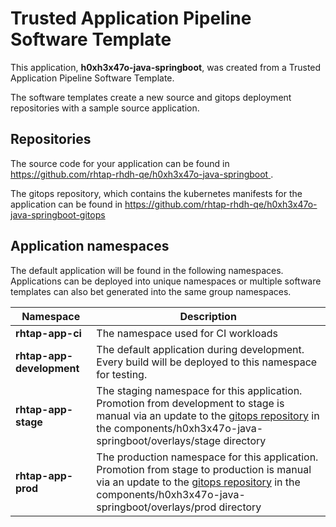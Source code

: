 # Trusted Application Pipeline Software Template

This application, **h0xh3x47o-java-springboot**, was created from a Trusted Application Pipeline Software Template.

The software templates create a new source and gitops deployment repositories with a sample source application. 

## Repositories

The source code for your application can be found in [https://github.com/rhtap-rhdh-qe/h0xh3x47o-java-springboot ](https://github.com/rhtap-rhdh-qe/h0xh3x47o-java-springboot ).
 
The gitops repository, which contains the kubernetes manifests for the application can be found in 
[https://github.com/rhtap-rhdh-qe/h0xh3x47o-java-springboot-gitops ](https://github.com/rhtap-rhdh-qe/h0xh3x47o-java-springboot-gitops ) 

## Application namespaces 

The default application will be found in the following namespaces. Applications can be deployed into unique namespaces or multiple software templates can also bet generated into the same group namespaces.  

|  Namespace   |  Description   |  
| -------- | -------- |
| **rhtap-app-ci** | The namespace used for CI workloads |
| **rhtap-app-development** | The default application during development. Every build will be deployed to this namespace for testing. |
| **rhtap-app-stage** | The staging namespace for this application. Promotion from development to stage is manual via an update to the [gitops repository](https://github.com/rhtap-rhdh-qe/h0xh3x47o-java-springboot-gitops ) in the components/h0xh3x47o-java-springboot/overlays/stage directory |
| **rhtap-app-prod** | The production namespace for this application. Promotion from stage to production is manual via an update to the [gitops repository](https://github.com/rhtap-rhdh-qe/h0xh3x47o-java-springboot-gitops ) in the components/h0xh3x47o-java-springboot/overlays/prod directory |